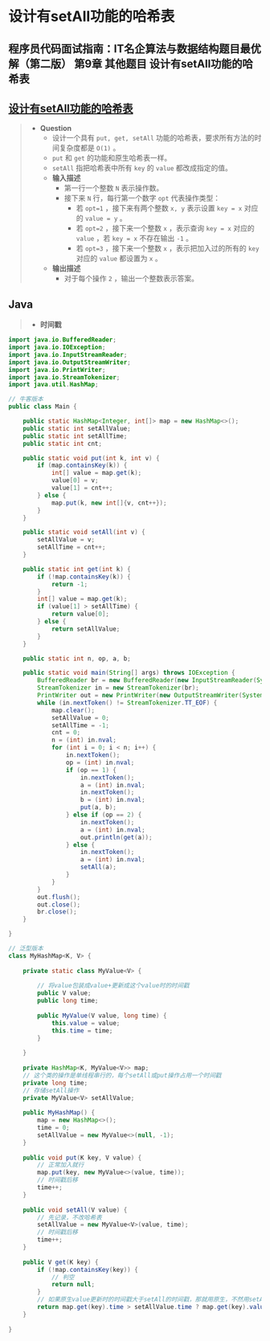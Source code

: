# 设计有setAll功能的哈希表

## 程序员代码面试指南：IT名企算法与数据结构题目最优解（第二版） 第9章 其他题目 设计有setAll功能的哈希表

## [设计有setAll功能的哈希表](https://www.nowcoder.com/practice/7c4559f138e74ceb9ba57d76fd169967)

> - **Question**
>   - 设计一个具有 `put, get, setAll` 功能的哈希表，要求所有方法的时间复杂度都是 `O(1)` 。
>   - `put` 和 `get` 的功能和原生哈希表一样。
>   - `setAll` 指把哈希表中所有 `key` 的 `value` 都改成指定的值。
>   - **输入描述**
>     - 第一行一个整数 `N` 表示操作数。
>     - 接下来 `N` 行，每行第一个数字 `opt` 代表操作类型：
>       - 若 `opt=1` ，接下来有两个整数 `x, y` 表示设置 `key = x` 对应的 `value = y` 。
>       - 若 `opt=2` ，接下来一个整数 `x` ，表示查询 `key = x` 对应的 `value` ，若 `key = x` 不存在输出 `-1` 。
>       - 若 `opt=3` ，接下来一个整数 `x` ，表示把加入过的所有的 `key` 对应的 `value` 都设置为 `x` 。
>   - **输出描述**
>     - 对于每个操作 `2` ，输出一个整数表示答案。

## Java

> - **时间戳**

```java
import java.io.BufferedReader;
import java.io.IOException;
import java.io.InputStreamReader;
import java.io.OutputStreamWriter;
import java.io.PrintWriter;
import java.io.StreamTokenizer;
import java.util.HashMap;

// 牛客版本
public class Main {

    public static HashMap<Integer, int[]> map = new HashMap<>();
    public static int setAllValue;
    public static int setAllTime;
    public static int cnt;

    public static void put(int k, int v) {
        if (map.containsKey(k)) {
            int[] value = map.get(k);
            value[0] = v;
            value[1] = cnt++;
        } else {
            map.put(k, new int[]{v, cnt++});
        }
    }

    public static void setAll(int v) {
        setAllValue = v;
        setAllTime = cnt++;
    }

    public static int get(int k) {
        if (!map.containsKey(k)) {
            return -1;
        }
        int[] value = map.get(k);
        if (value[1] > setAllTime) {
            return value[0];
        } else {
            return setAllValue;
        }
    }

    public static int n, op, a, b;

    public static void main(String[] args) throws IOException {
        BufferedReader br = new BufferedReader(new InputStreamReader(System.in));
        StreamTokenizer in = new StreamTokenizer(br);
        PrintWriter out = new PrintWriter(new OutputStreamWriter(System.out));
        while (in.nextToken() != StreamTokenizer.TT_EOF) {
            map.clear();
            setAllValue = 0;
            setAllTime = -1;
            cnt = 0;
            n = (int) in.nval;
            for (int i = 0; i < n; i++) {
                in.nextToken();
                op = (int) in.nval;
                if (op == 1) {
                    in.nextToken();
                    a = (int) in.nval;
                    in.nextToken();
                    b = (int) in.nval;
                    put(a, b);
                } else if (op == 2) {
                    in.nextToken();
                    a = (int) in.nval;
                    out.println(get(a));
                } else {
                    in.nextToken();
                    a = (int) in.nval;
                    setAll(a);
                }
            }
        }
        out.flush();
        out.close();
        br.close();
    }

}

// 泛型版本
class MyHashMap<K, V> {
    
    private static class MyValue<V> {
        
        // 将value包装成value+更新成这个value时的时间戳
        public V value;
        public long time;
        
        public MyValue(V value, long time) {
            this.value = value;
            this.time = time;
        }
        
    }
    
    private HashMap<K, MyValue<V>> map;
    // 这个类的操作是单线程串行的，每个setAll或put操作占用一个时间戳
    private long time;
    // 存储setAll操作
    private MyValue<V> setAllValue;
    
    public MyHashMap() {
        map = new HashMap<>();
        time = 0;
        setAllValue = new MyValue<>(null, -1);
    }
    
    public void put(K key, V value) {
        // 正常加入就行
        map.put(key, new MyValue<>(value, time));
        // 时间戳后移
        time++;
    }
    
    public void setAll(V value) {
        // 先记录，不改哈希表
        setAllValue = new MyValue<V>(value, time);
        // 时间戳后移
        time++;
    }
    
    public V get(K key) {
        if (!map.containsKey(key)) {
            // 判空
            return null;
        }
        // 如果原生value更新时的时间戳大于setAll的时间戳，那就用原生，不然用setAll的
        return map.get(key).time > setAllValue.time ? map.get(key).value : setAllValue.value;
    }
    
}
```
